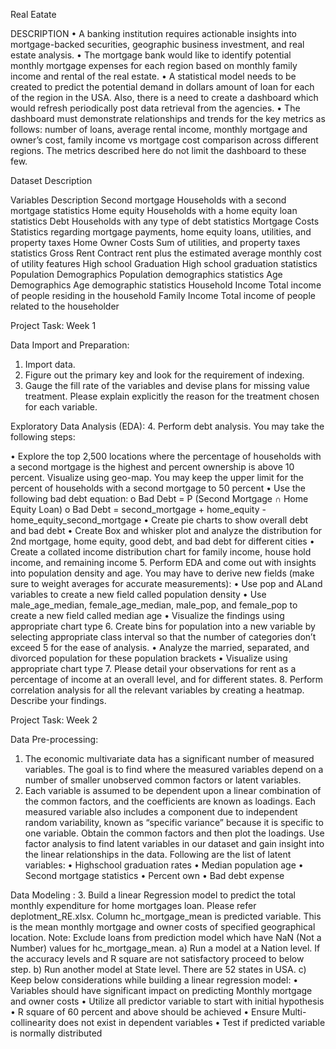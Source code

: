 Real Eatate

DESCRIPTION
•	A banking institution requires actionable insights into mortgage-backed securities, geographic business investment, and real estate analysis. 
•	The mortgage bank would like to identify potential monthly mortgage expenses for each region based on monthly family income and rental of the real estate.
•	A statistical model needs to be created to predict the potential demand in dollars amount of loan for each of the region in the USA. Also, there is a need to create a dashboard which would refresh periodically post data retrieval from the agencies.
•	The dashboard must demonstrate relationships and trends for the key metrics as follows: number of loans, average rental income, monthly mortgage and owner’s cost, family income vs mortgage cost comparison across different regions. The metrics described here do not limit the dashboard to these few.

Dataset Description
 
Variables	Description
Second mortgage	Households with a second mortgage statistics
Home equity	Households with a home equity loan statistics
Debt	Households with any type of debt statistics
Mortgage Costs	Statistics regarding mortgage payments, home equity loans, utilities, and property taxes
Home Owner Costs	Sum of utilities, and property taxes statistics
Gross Rent	Contract rent plus the estimated average monthly cost of utility features
High school Graduation	High school graduation statistics
Population Demographics	Population demographics statistics
Age Demographics	Age demographic statistics
Household Income	Total income of people residing in the household
Family Income	Total income of people related to the householder

Project Task: Week 1

Data Import and Preparation:
1.	Import data. 
2.	Figure out the primary key and look for the requirement of indexing.
3.	Gauge the fill rate of the variables and devise plans for missing value treatment. Please explain explicitly the reason for the treatment chosen for each variable.

Exploratory Data Analysis (EDA):
4.	Perform debt analysis. You may take the following steps:

•	Explore the top 2,500 locations where the percentage of households with a second mortgage is the highest and percent ownership is above 10 percent. Visualize using geo-map. You may keep the upper limit for the percent of households with a second mortgage to 50 percent
•	Use the following bad debt equation:
o	Bad Debt = P (Second Mortgage ∩ Home Equity Loan)
o	Bad Debt = second_mortgage + home_equity - home_equity_second_mortgage
•	Create pie charts  to show overall debt and bad debt
•	Create Box and whisker plot and analyze the distribution for 2nd mortgage, home equity, good debt, and bad debt for different cities
•	Create a collated income distribution chart for family income, house hold income, and remaining income
5.	Perform EDA and come out with insights into population density and age. You may have to derive new fields (make sure to weight averages for accurate measurements): 
•	Use pop and ALand variables to create a new field called population density
•	Use male_age_median, female_age_median, male_pop, and female_pop to create a new field called median age
•	Visualize the findings using appropriate chart type
6.	Create bins for population into a new variable by selecting appropriate class interval so that the number of categories don’t exceed 5 for the ease of analysis.
•	Analyze the married, separated, and divorced population for these population brackets
•	Visualize using appropriate chart type
7.	Please detail your observations for rent as a percentage of income at an overall level, and for different states.
8.	Perform correlation analysis for all the relevant variables by creating a heatmap. Describe your findings.
 
Project Task: Week 2

Data Pre-processing:
1.	The economic multivariate data has a significant number of measured variables. The goal is to find where the measured variables depend on a number of smaller unobserved common factors or latent variables. 
2.	Each variable is assumed to be dependent upon a linear combination of the common factors, and the coefficients are known as loadings. Each measured variable also includes a component due to independent random variability, known as “specific variance” because it is specific to one variable. Obtain the common factors and then plot the loadings. Use factor analysis to find latent variables in our dataset and gain insight into the linear relationships in the data. 
       Following are the list of latent variables:
•	Highschool graduation rates
•	Median population age
•	Second mortgage statistics
•	Percent own
•	Bad debt expense
 
Data Modeling :
3.	Build a linear Regression model to predict the total monthly expenditure for home mortgages loan. 
       Please refer deplotment_RE.xlsx. Column hc_mortgage_mean is predicted variable. This is the mean monthly mortgage and owner costs of specified geographical location.
       Note: Exclude loans from prediction model which have NaN (Not a Number) values for hc_mortgage_mean. 
       a) Run a model at a Nation level. If the accuracy levels and R square are not satisfactory proceed to below step.
       b) Run another model at State level. There are 52 states in USA.
       c) Keep below considerations while building a linear regression model:
•	Variables should have significant impact on predicting Monthly mortgage and owner costs
•	Utilize all predictor variable to start with initial hypothesis
•	R square of 60 percent and above should be achieved
•	Ensure Multi-collinearity does not exist in dependent variables
•	Test if predicted variable is normally distributed

